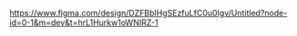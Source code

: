 https://www.figma.com/design/DZFBbIHgSEzfuLfC0u0Igv/Untitled?node-id=0-1&m=dev&t=hrL1Hurkw1oWNIRZ-1
